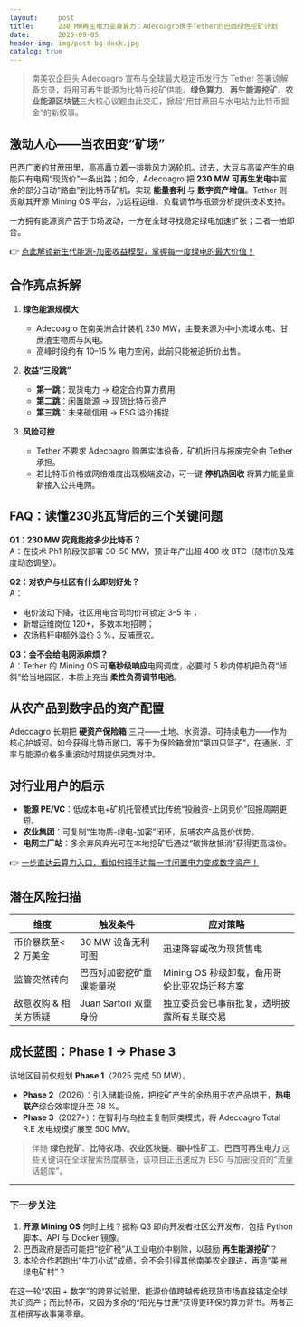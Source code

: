 ```yaml
---
layout:     post
title:      230 MW再生电力变身算力：Adecoagro携手Tether的巴西绿色挖矿计划
date:       2025-09-05
header-img: img/post-bg-desk.jpg
catalog: true
---
```


> 南美农企巨头 Adecoagro 宣布与全球最大稳定币发行方 Tether 签署谅解备忘录，将用可再生能源为比特币挖矿供能。**绿色算力**、**再生能源挖矿**、**农业能源区块链**三大核心议题由此交汇，掀起“用甘蔗田与水电站为比特币掘金”的新叙事。

## 激动人心——当农田变“矿场”  
巴西广袤的甘蔗田里，高高矗立着一排排风力涡轮机。过去，大豆与高粱产生的电能只有电网“现货价”一条出路；如今，Adecoagro 把 **230 MW 可再生发电**中富余的部分自动“路由”到比特币矿机，实现 **能量套利** 与 **数字资产增值**。Tether 则贡献其开源 Mining OS 平台，为远程运维、负载调节与瓶颈分析提供技术支持。

一方拥有能源资产苦于市场波动，一方在全球寻找稳定绿电加速扩张；二者一拍即合。  

👉 [点此解锁新生代能源-加密收益模型，掌握每一度绿电的最大价值！](https://okxdog.com/)

## 合作亮点拆解  
1. **绿色能源规模大**  
   - Adecoagro 在南美洲合计装机 230 MW，主要来源为中小流域水电、甘蔗渣生物质与风电。  
   - 高峰时段约有 10–15 % 电力空闲，此前只能被迫折价出售。  

2. **收益“三段跳”**  
   - **第一跳**：现货电力 → 稳定合约算力费用  
   - **第二跳**：闲置能源 → 现货比特币资产  
   - **第三跳**：未来碳信用 → ESG 溢价捕捉  

3. **风险可控**  
   - Tether 不要求 Adecoagro 购置实体设备，矿机折旧与报废完全由 Tether 承担。  
   - 若比特币价格或网络难度出现极端波动，可一键 **停机热回收** 将算力能量重新接入公共电网。  

## FAQ：读懂230兆瓦背后的三个关键问题  

**Q1：230 MW 究竟能挖多少比特币？**  
A：在技术 Ph1 阶段仅部署 30–50 MW，预计年产出超 400 枚 BTC（随市价及难度动态调整）。  

**Q2：对农户与社区有什么即刻好处？**  
A：  
- 电价波动下降，社区用电合同均价可锁定 3–5 年；  
- 新增运维岗位 120+，多数本地招聘；  
- 农场秸秆电额外溢价 3 %，反哺蔗农。  

**Q3：会不会给电网添麻烦？**  
A：Tether 的 Mining OS 可**毫秒级响应**电网调度，必要时 5 秒内停机把负荷“倾斜”给当地园区，本质上充当 **柔性负荷调节电池**。  

## 从农产品到数字品的资产配置  
Adecoagro 长期把 **硬资产保险箱** 三只——土地、水资源、可持续电力——作为核心护城河。如今获得比特币敞口，等于为保险箱增加“第四只篮子”，在通胀、汇率与能源价格多重波动时期提供另类对冲。

## 对行业用户的启示  
- **能源 PE/VC**：低成本电+矿机托管模式比传统“投融资-上网竞价”回报周期更短。  
- **农业集团**：可复制“生物质-绿电-加密”闭环，反哺农产品竞价优势。  
- **电网主厂站**：多余弃风弃光可在本地挖矿后通过“碳排放抵消”获得更高溢价。

👉 [一步直达云算力入口，看如何把手边每一寸闲置电力变成数字资产！](https://okxdog.com/)

## 潜在风险扫描  
| 维度 | 触发条件 | 应对策略 |
|---|---|---|
| 币价暴跌至< 2 万美金 | 30 MW 设备无利可图 | 迅速降容或改为现货售电 |
| 监管突然转向 | 巴西对加密挖矿重课能量税 | Mining OS 秒级卸载，备用哥伦比亚农场迁移方案 |
| 敌意收购 & 相关方质疑 | Juan Sartori 双重身份 | 独立委员会已事前批复，透明披露所有关联交易 |

## 成长蓝图：Phase 1 → Phase 3  
该地区目前仅规划 **Phase 1**（2025 完成 50 MW）。  
- **Phase 2**（2026）：引入储能设施，把挖矿产生的余热用于农产品烘干，**热电联产**综合效率提升至 78 %。  
- **Phase 3**（2027+）：在智利与乌拉圭复制同类模式，将 Adecoagro Total R.E 发电规模扩展至 500 MW。  

> 伴随 **绿色挖矿**、**比特农场**、**农业区块链**、**碳中性矿工**、**巴西可再生电力** 这些关键词在全球搜索热度暴涨，该项目正迅速成为 ESG 与加密投资的“流量话题库”。

---

### 下一步关注  
1. **开源 Mining OS** 何时上线？据称 Q3 即向开发者社区公开发布，包括 Python 脚本、API 与 Docker 镜像。  
2. 巴西政府是否可能把“挖矿税”从工业电价中剔除，以鼓励 **再生能源挖矿**？  
3. 本轮合作若跑出“牛刀小试”成绩，会不会引得其他南美农企跟进，再造“美洲绿电矿村”？

在这一轮“农田 + 数字”的跨界试验里，能源价值跨越传统现货市场直接锚定全球共识资产；而比特币，又因为多余的“阳光与甘蔗”获得更环保的算力背书。两者正互相撰写故事第零章。